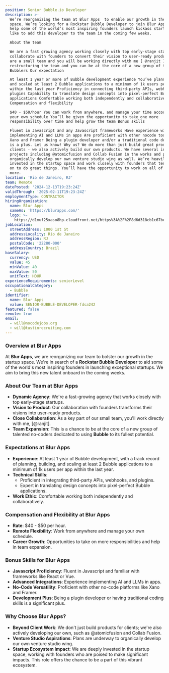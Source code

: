 ```yaml
---
position: Senior Bubble.io Developer
description: >-
  We’re reorganizing the team at Blur Apps  to enable our growth in the startups
  space. We’re looking for a Rockstar Bubble Developer to join Blur Apps and
  help some of the world’s most inspiring founders launch kickass startups! We’d
  like to add this developer to the team in the coming few weeks.

  About the team

  We are a fast growing agency working closely with top early-stage startups We
  collaborate with founders to convert their vision to user-ready products We
  are a small team and you will be working directly with me [ @ranjit ] We are
  restructuring the team and you can be at the core of a new group of talented
  Bubblers Our expectation

  At least 1 year or more of Bubble development experience You’ve planned, built
  and scaled at least 2 Bubble applications to a minimum of 1k users per app
  within the last year Proficiency in connecting third-party APIs, webhooks, and
  plugins Capability to translate design concepts into pixel-perfect Bubble
  applications Comfortable working both independently and collaboratively
  Compensation and flexibility

  $40 - $50/hour You can work from anywhere, and manage your time according to
  your own schedule You’ll be given the opportunity to take one more
  responsibility over time and help grow the team Bonus skills

  Fluent in Javascript and any Javascript frameworks Have experience with
  implementing AI and LLMs in apps Are proficient with other nocode tools like
  Xano and Framer Being a plugin developer and/or a traditional code developer
  is a plus. Let us know! Why us? We do more than just build great products for
  clients - we also actively build our own products. We have several internal
  projects including @atomicfusion and Collab Fusion in the works and plan to
  organically develop our own venture studio wing as well. We’re heavily
  invested in the startup space and work closely with founders that tend to go
  on to do great things. You’ll have the opportunity to work on all of this and
  more.
location: 'Rio de Janeiro, RJ'
team: Remote
datePosted: '2024-12-13T19:23:24Z'
validThrough: '2025-02-11T19:23:24Z'
employmentType: CONTRACTOR
hiringOrganization:
  name: Blur Apps
  sameAs: 'https://blurapps.com/'
  logo: >-
    https://d1muf25xaso8hp.cloudfront.net/https%3A%2F%2F8d6d318cb1c67bc0b84ee11b83349e08.cdn.bubble.io%2Ff1707394005610x495759504272951040%2Fblur_apps_logo.jpeg?w=48&h=48&auto=compress&dpr=2&fit=max
jobLocation:
  streetAddress: 1000 1st St
  addressLocality: Rio de Janeiro
  addressRegion: RJ
  postalCode: '22280-000'
  addressCountry: Brazil
baseSalary:
  currency: USD
  value: 45
  minValue: 40
  maxValue: 50
  unitText: HOUR
experienceRequirements: seniorLevel
occupationalCategory:
  - Bubble
identifier:
  name: Blur Apps
  value: SENIOR-BUBBLE-DEVELOPER-fdsa242
featured: false
remote: true
email:
  - will@nocodejobs.org
  - will@tustinrecruiting.com
---
```


### Overview at Blur Apps
At **Blur Apps**, we are reorganizing our team to bolster our growth in the startup space. We're in search of a **Rockstar Bubble Developer** to aid some of the world's most inspiring founders in launching exceptional startups. We aim to bring this new talent onboard in the coming weeks.

### About Our Team at Blur Apps
- **Dynamic Agency**: We're a fast-growing agency that works closely with top early-stage startups.
- **Vision to Product**: Our collaboration with founders transforms their visions into user-ready products.
- **Close Collaboration**: As a key part of our small team, you'll work directly with me, [@ranjit].
- **Team Expansion**: This is a chance to be at the core of a new group of talented no-coders dedicated to using **Bubble** to its fullest potential.

### Expectations at Blur Apps
- **Experience**: At least 1 year of Bubble development, with a track record of planning, building, and scaling at least 2 Bubble applications to a minimum of 1k users per app within the last year.
- **Technical Skills**:
  - Proficient in integrating third-party APIs, webhooks, and plugins.
  - Expert in translating design concepts into pixel-perfect Bubble applications.
- **Work Ethic**: Comfortable working both independently and collaboratively.

### Compensation and Flexibility at Blur Apps
- **Rate**: $40 - $50 per hour.
- **Remote Flexibility**: Work from anywhere and manage your own schedule.
- **Career Growth**: Opportunities to take on more responsibilities and help in team expansion.

### Bonus Skills for Blur Apps
- **Javascript Proficiency**: Fluent in Javascript and familiar with frameworks like React or Vue.
- **Advanced Integrations**: Experience implementing AI and LLMs in apps.
- **No-Code Versatility**: Proficient with other no-code platforms like Xano and Framer.
- **Development Plus**: Being a plugin developer or having traditional coding skills is a significant plus.

### Why Choose Blur Apps?
- **Beyond Client Work**: We don't just build products for clients; we're also actively developing our own, such as @atomicfusion and Collab Fusion.
- **Venture Studio Aspirations**: Plans are underway to organically develop our own venture studio wing.
- **Startup Ecosystem Impact**: We are deeply invested in the startup space, working with founders who are poised to make significant impacts. This role offers the chance to be a part of this vibrant ecosystem.


